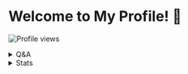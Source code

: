 # Welcome to My Profile! 👋 
![Profile views](https://gpvc.arturio.dev/quiec)

<details>
  <summary>Q&A</summary>

Q | A
--- | --- 
**My Computer**  | `MacBook Pro 2017 13"`
**Editor**  | `Visual Studio Code`
**Platforms I develop for** | `Desktop, Mobile, Web, CLI`
**My Favorite Languages**  | `PHP, C#/VB.Net, JS, Python, Go, C++`

</details>

<details>
  <summary>Stats</summary>

<table align="center">
    <tr>
        <td align="center"><img src="https://github-readme-stats.vercel.app/api?username=yusufusta&show_icons=true&theme=radical" /></td>
    </tr>
    <tr>
        <td align="center"><img src="https://github-readme-stats.vercel.app/api/wakatime?username=yusufusta&theme=radical" /></td>
    </tr>
    <tr>
        <td align="center"><img src="https://github-readme-stats.vercel.app/api/top-langs/?username=yusufusta&theme=radical&layout=compact" /></td>
    </tr>
    <tr>
        <td align="center"><img src="https://spotify-github-profile.vercel.app/api/view?uid=ar5xr05io7p2lrvlzz8cgpz7f&cover_image=false)" /></td>
    </tr>
</table>

</details>
